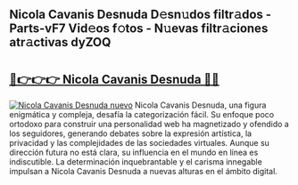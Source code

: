 ## Nicola Cavanis Desnuda D𝚎sn𝚞dos filtr𝚊dos - Parts-vF7 Vid𝚎os f𝚘tos - N𝚞evas filtr𝚊ciones atr𝚊ctivas dyZOQ

# <h2><a href="http://mb3vzxb.tromn.icu/?c=Nicola+Cavanis+Desnuda">🔗👉👉👉 Nicola Cavanis Desnuda 🔗🔗</a></h2>

[![Nicola Cavanis Desnuda nuevo](https://i.imgur.com/pEAQMta.gif)](http://mb3vzxb.tromn.icu/?c=Nicola+Cavanis+Desnuda)
Nicola Cavanis Desnuda, una figura enigmática y compleja, desafía la categorización fácil. Su enfoque poco ortodoxo para construir una personalidad web ha magnetizado y ofendido a los seguidores, generando debates sobre la expresión artística, la privacidad y las complejidades de las sociedades virtuales. Aunque su dirección futura no está clara, su influencia en el mundo en línea es indiscutible. La determinación inquebrantable y el carisma innegable impulsan a Nicola Cavanis Desnuda a nuevas alturas en el ámbito digital.
